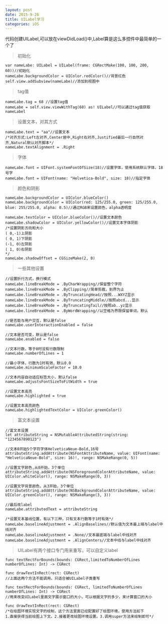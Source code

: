 ```yaml
---
layout: post
date: 2015-9-26
title: UILabel学习
categories: iOS
---
```


代码创建UILabel,可以放在viewDidLoad()中,Label算是这么多控件中最简单的一个了

>初始化

	var nameLabe: UILabel = UILabel(frame: CGRectMake(100, 100, 200, 60))//初始化
	nameLabe.backgroundColor = UIColor.redColor()//背景红色
	self.view.addSubview(nameLabe)//添加到视图中

>tag值

	nameLabe.tag = 68 //设置tag值
	nameLabe = self.view.viewWithTag(68) as! UILabel//可以通过tag值获取nameLabel
	
>设置文本，对其方式

	nameLabe.text = "aa"//设置文本
	/*对齐方式:Left左对齐,Center居中,Right右对齐,Justified最后一行自然对齐,Natural默认对齐脚本*/
	nameLabe.textAlignment = .Right
>字体	

	nameLabe.font = UIFont.systemFontOfSize(18)//设置字体，使用系统默认字体，18号字
	nameLabe.font = UIFont(name: "Helvetica-Bold", size: 18)//指定字体

>颜色和阴影

	nameLabe.backgroundColor = UIColor.blueColor()
	nameLabe.backgroundColor = UIColor(red: 125/255.0, green: 125/255.0, blue: 255/255.0, alpha: 0.5)//通过RGB来设置颜色，alpha透明度
	
	nameLabe.textColor = UIColor.blueColor()//设置文本颜色
	nameLabe.shadowColor = UIColor.yellowColor()//设置文本字体阴影
	/*设置阴影方向和大小
	( 0,-1)上阴影
	( 0, 1)下阴影
	(-1, 0)左阴影
	( 1, 0)右阴影
	*/
	nameLabe.shadowOffset = CGSizeMake(2, 0)
	
>一些其他设置

	//设置折行方式，换行模式
	nameLabe.lineBreakMode = .ByCharWrapping//保留整个字符
	nameLabe.lineBreakMode = .ByClipping//简单剪裁，到界为止
	nameLabe.lineBreakMode = .ByTruncatingHead//按照...WXYZ显示
	nameLabe.lineBreakMode = .ByTruncatingMiddle//按照abcd...显示
	nameLabe.lineBreakMode = .ByTruncatingTail//按照ab..yz显示
	nameLabe.lineBreakMode = .ByWordWrapping//以空格为界限保留单词，默认
	
	//是否能与用户交互，默认是false
	nameLabe.userInteractionEnabled = false
	
	//文本是否可变，默认是false
	nameLabe.enabled = false
	
	//文本行数，等于0时没有行数限制
	nameLabe.numberOfLines = 1
	
	//最小字体，行数为1时有效，默认0.0
	nameLabe.minimumScaleFactor = 10.0
	
	//文本内容自动适应标签大小，默认false
	nameLabe.adjustsFontSizeToFitWidth = true
	
	//设置文本高亮
	nameLabe.highlighted = true
	
	//设置文本高亮颜色
	nameLabe.highlightedTextColor = UIColor.greenColor()

>富文本设置

	//富文本设置
	let attributeString = NSMutableAttributedString(string: "1234567890123")
	
	//文本0开始5个字符字体HelveticaNeue-Bold,16号
	attributeString.addAttribute(NSFontAttributeName, value: UIFont(name: "HelveticaNeue-Bold", size: 16)!, range: NSMakeRange(0, 5))
	
	//设置文字颜色,从0开始，3个单位
	attributeString.addAttribute(NSForegroundColorAttributeName, value: UIColor.whiteColor(), range: NSMakeRange(0, 3))
	
	//设置文字背景颜色，从3开始，3个单位
	attributeString.addAttribute(NSBackgroundColorAttributeName, value: UIColor.greenColor(), range: NSMakeRange(3, 3))
	
	//最后改label
	nameLabe.attributedText = attributeString
	
	/*设置文本基线位置，有以下三种，只有文本行数等于1时有效*/
	nameLabe.baselineAdjustment = .AlignBaselines//默认值为文本最上端与label中线对齐
	nameLabe.baselineAdjustment = .None//文本最底端与label中线对齐
	nameLabe.baselineAdjustment = .AlignCenters//文本中线与label中线对齐

>UILabel有两个接口专门用来重写，可以自定义label

	func textRectForBounds(bounds: CGRect,limitedToNumberOfLines numberOfLines: Int) -> CGRect
	
	func drawTextInRect(rect: CGRect)
	//上面这两个方法不能调用，只适合被UILabel子类重写
	
	func textRectForBounds(bounds: CGRect, limitedToNumberOfLines numberOfLines: Int) -> CGRect
	//用来改变UILabel里面文字展示窗口的大小，可以根据文字的多少，来计算窗口的大小
	
	func drawTextInRect(rect: CGRect)
	/*在绘图环境实现文字的绘制，这个方法里面已经配置好了绘图环境，使用方法如下
	1.直接获得当前绘图上下文。2.接着更改绘图环境设置。3.调用super方法来绘制即可*/

